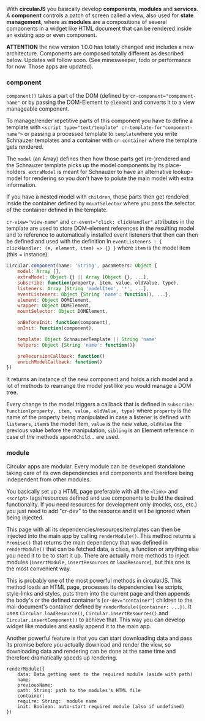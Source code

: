 With **circularJS** you basically develop **components**, **modules** and **services**.
A **component** controls a patch of screen called a view, also used for **state management**, where as **modules** are a compositions of several components in a widget like HTML document that can be rendered inside an existing app or even component.

**ATTENTION** the new version 1.0.0 has totally changed and includes a new architecture. Components are composed totally different as described below. Updates will follow soon. (See minesweeper, todo or performance for now. Those apps are updated). 

### component

```component()``` takes a part of the DOM (defined by ```cr-component="component-name"``` or by passing the DOM-Element to ```element```) and converts it to a view manageable component.

To manage/render repetitive parts of this component you have to define a template with ```<script type="text/template" cr-template-for"component-name">``` or passing a processed template to ```template```where you write Schnauzer templates and a container with ```cr-container``` where the template gets rendered.

The ```model``` (an Array) defines then how those parts get (re-)rendered and the Schnauzer template picks up the model components by its place-holders. ```extraModel``` is meant for Schnauzer to have an alternative lookup-model for rendering so you don't have to polute the main model with extra information.

If you have a nested model with ```children```, those parts then get rendered inside the container defined by ```mountSelector``` where you pass the selector of the container defined in the template.

```cr-view="view-name"``` and ```cr-event="click: clickHandler"``` attributes in the template are used to store DOM-element references in the resulting model and to reference to automatically installed event listeners that then can then be defined and used with the definition in ```eventListeners : { clickHandler: (e, element, item) => {} }``` where ```item``` is the model item (this = instance).

```js
Circular.component(name: 'String', parameters: Object {
    model: Array [],
    extraModel: Object {} || Array [Object {}, ...],
    subscribe: function(property, item, value, oldValue, type),
    listeners: Array [String 'modelItem', '*', ...],
    eventListeners: Object {String 'name': function(), ...},
    element: Object DOMElement,
    wrapper: Object DOMElement,
    mountSelector: Object DOMElement,

    onBeforeInit: function(component),
    onInit: function(component),

    template: Object SchnauzerTemplate || String 'name'
    helpers: Object {String 'name': function()}

    preRecursionCallback: function()
    enrichModelCallback: function()
})
```

It returns an instance of the new component and holds a rich model and a lot of methods to rearrange the model just like you would manage a DOM tree.

Every change to the model triggers a callback that is defined in ```subscribe: function(property, item, value, oldValue, type)``` where ```property``` is the name of the property being manipulated in case a listener is defined with ```listeners```, ```item```is the model item, ```value``` is the new value, ```oldValue``` the previous value before the manipulation, ```sibling``` is an Element reference in case of the methods ```appendChild```... are used.


### module

Circular apps are modular. Every module can be developed standalone taking care of its own dependencies and components and therefore being independent from other modules.

You basically set up a HTML page preferable with all the `<link>` and `<script>` tags/resources defined and use components to build the desired functionality. If you need resources for development only (mocks, css, etc.) you just need to add "cr-dev" to the resource and it will be ignored when being injected.

This page with all its dependencies/resources/templates can then be injected into the main app by calling ```renderModule()```. This method returns a ```Promise()``` that returns the main dependency that was defined in ```renderModule()``` that can be fetched data, a class, a function or anything else you need it to be to start it up. There are actually more methods to inject modules (```insertModule```, ```insertResources``` or ```loadResource```), but this one is the most convenient way.

This is probably one of the most powerful methods in circularJS.
This method loads an HTML page, processes its dependencies like scripts, style-links and styles, puts them into the current page and then appends the body's or the defined container's (```cr-dev="container"```) children to the mai-document's container defined by ```renderModule({container: ...})```.
It uses ```Circular.loadResource()```, ```Circular.insertResources()``` and ```Circular.insertComponent()``` to achieve that.
This way you can develop widget like modules and easily append it to the main app.

Another powerful feature is that you can start downloading data and pass its promise before you actually download and render the view, so downloading data and rendering can be done at the same time and therefore dramatically speeds up rendering.

```
renderModule({
    data: Data getting sent to the required module (aside with path)
    name:
    previousName:
    path: String: path to the modules's HTML file
    container:
    require: String:  module name
    init: Boolean: auto-start required module (also if undefined)
})
```









